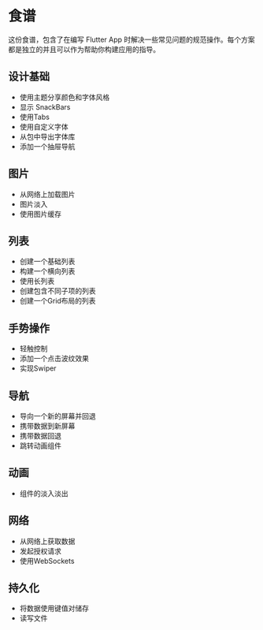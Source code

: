 # 食谱

这份食谱，包含了在编写 Flutter App 时解决一些常见问题的规范操作。每个方案都是独立的并且可以作为帮助你构建应用的指导。

## 设计基础

* 使用主题分享颜色和字体风格
* 显示 SnackBars
* 使用Tabs
* 使用自定义字体
* 从包中导出字体库
* 添加一个抽屉导航

## 图片

* 从网络上加载图片
* 图片淡入
* 使用图片缓存

## 列表

* 创建一个基础列表
* 构建一个横向列表
* 使用长列表
* 创建包含不同子项的列表
* 创建一个Grid布局的列表

## 手势操作

* 轻触控制
* 添加一个点击波纹效果
* 实现Swiper

## 导航

* 导向一个新的屏幕并回退
* 携带数据到新屏幕
* 携带数据回退
* 跳转动画组件

## 动画

* 组件的淡入淡出

## 网络

* 从网络上获取数据
* 发起授权请求
* 使用WebSockets

## 持久化

* 将数据使用键值对储存
* 读写文件



